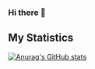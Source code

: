### Hi there 👋



## My Statistics

[![Anurag's GitHub stats](https://github-readme-stats.vercel.app/api?username=Brujitari&show_icons=true)](https://github.com/Brujitari/github-readme-stats)


<!--
**Brujitari/Brujitari** is a ✨ _special_ ✨ repository because its `README.md` (this file) appears on your GitHub profile.

Here are some ideas to get you started:

- 🔭 I’m currently working on ...
- 🌱 I’m currently learning ...
- 👯 I’m looking to collaborate on ...
- 🤔 I’m looking for help with ...
- 💬 Ask me about ...
- 📫 How to reach me: ...
- 😄 Pronouns: ...
- ⚡ Fun fact: ...
-->
